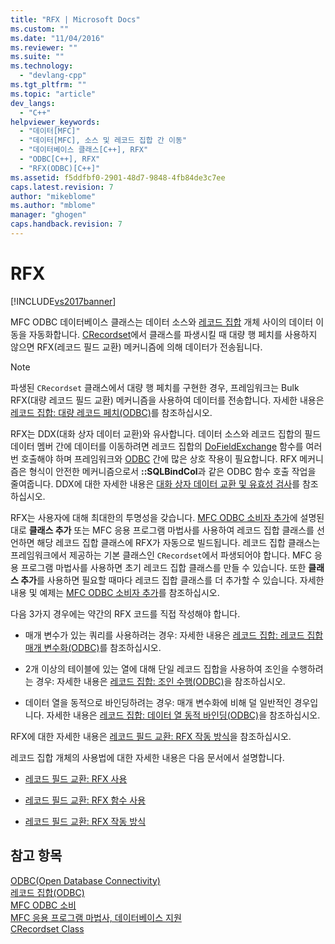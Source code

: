 ```yaml
---
title: "RFX | Microsoft Docs"
ms.custom: ""
ms.date: "11/04/2016"
ms.reviewer: ""
ms.suite: ""
ms.technology: 
  - "devlang-cpp"
ms.tgt_pltfrm: ""
ms.topic: "article"
dev_langs: 
  - "C++"
helpviewer_keywords: 
  - "데이터[MFC]"
  - "데이터[MFC], 소스 및 레코드 집합 간 이동"
  - "데이터베이스 클래스[C++], RFX"
  - "ODBC[C++], RFX"
  - "RFX(ODBC)[C++]"
ms.assetid: f5ddfbf0-2901-48d7-9848-4fb84de3c7ee
caps.latest.revision: 7
author: "mikeblome"
ms.author: "mblome"
manager: "ghogen"
caps.handback.revision: 7
---
```

# RFX
[!INCLUDE[vs2017banner](../../assembler/inline/includes/vs2017banner.md)]

MFC ODBC 데이터베이스 클래스는 데이터 소스와 [레코드 집합](../../data/odbc/recordset-odbc.md) 개체 사이의 데이터 이동을 자동화합니다.  [CRecordset](../../mfc/reference/crecordset-class.md)에서 클래스를 파생시킬 때 대량 행 페치를 사용하지 않으면 RFX\(레코드 필드 교환\) 메커니즘에 의해 데이터가 전송됩니다.  
  
> [!NOTE]
>  파생된 `CRecordset` 클래스에서 대량 행 페치를 구현한 경우, 프레임워크는 Bulk RFX\(대량 레코드 필드 교환\) 메커니즘을 사용하여 데이터를 전송합니다.  자세한 내용은 [레코드 집합: 대량 레코드 페치\(ODBC\)](../../data/odbc/recordset-fetching-records-in-bulk-odbc.md)를 참조하십시오.  
  
 RFX는 DDX\(대화 상자 데이터 교환\)와 유사합니다.  데이터 소스와 레코드 집합의 필드 데이터 멤버 간에 데이터를 이동하려면 레코드 집합의 [DoFieldExchange](../Topic/CRecordset::DoFieldExchange.md) 함수를 여러 번 호출해야 하며 프레임워크와 [ODBC](../../data/odbc/odbc-basics.md) 간에 많은 상호 작용이 필요합니다.  RFX 메커니즘은 형식이 안전한 메커니즘으로서 **::SQLBindCol**과 같은 ODBC 함수 호출 작업을 줄여줍니다.  DDX에 대한 자세한 내용은 [대화 상자 데이터 교환 및 유효성 검사](../../mfc/dialog-data-exchange-and-validation.md)를 참조하십시오.  
  
 RFX는 사용자에 대해 최대한의 투명성을 갖습니다.  [MFC ODBC 소비자 추가](../../mfc/reference/adding-an-mfc-odbc-consumer.md)에 설명된 대로 **클래스 추가** 또는 MFC 응용 프로그램 마법사를 사용하여 레코드 집합 클래스를 선언하면 해당 레코드 집합 클래스에 RFX가 자동으로 빌드됩니다.  레코드 집합 클래스는 프레임워크에서 제공하는 기본 클래스인 `CRecordset`에서 파생되어야 합니다.  MFC 응용 프로그램 마법사를 사용하면 초기 레코드 집합 클래스를 만들 수 있습니다.  또한 **클래스 추가**를 사용하면 필요할 때마다 레코드 집합 클래스를 더 추가할 수 있습니다.  자세한 내용 및 예제는 [MFC ODBC 소비자 추가](../../mfc/reference/adding-an-mfc-odbc-consumer.md)를 참조하십시오.  
  
 다음 3가지 경우에는 약간의 RFX 코드를 직접 작성해야 합니다.  
  
-   매개 변수가 있는 쿼리를 사용하려는 경우:  자세한 내용은 [레코드 집합: 레코드 집합 매개 변수화\(ODBC\)](../../data/odbc/recordset-parameterizing-a-recordset-odbc.md)를 참조하십시오.  
  
-   2개 이상의 테이블에 있는 열에 대해 단일 레코드 집합을 사용하여 조인을 수행하려는 경우:  자세한 내용은 [레코드 집합: 조인 수행\(ODBC\)](../../data/odbc/recordset-performing-a-join-odbc.md)을 참조하십시오.  
  
-   데이터 열을 동적으로 바인딩하려는 경우:  매개 변수화에 비해 덜 일반적인 경우입니다.  자세한 내용은 [레코드 집합: 데이터 열 동적 바인딩\(ODBC\)](../../data/odbc/recordset-dynamically-binding-data-columns-odbc.md)을 참조하십시오.  
  
 RFX에 대한 자세한 내용은 [레코드 필드 교환: RFX 작동 방식](../../data/odbc/record-field-exchange-how-rfx-works.md)을 참조하십시오.  
  
 레코드 집합 개체의 사용법에 대한 자세한 내용은 다음 문서에서 설명합니다.  
  
-   [레코드 필드 교환: RFX 사용](../../data/odbc/record-field-exchange-using-rfx.md)  
  
-   [레코드 필드 교환: RFX 함수 사용](../../data/odbc/record-field-exchange-using-the-rfx-functions.md)  
  
-   [레코드 필드 교환: RFX 작동 방식](../../data/odbc/record-field-exchange-how-rfx-works.md)  
  
## 참고 항목  
 [ODBC\(Open Database Connectivity\)](../../data/odbc/open-database-connectivity-odbc.md)   
 [레코드 집합\(ODBC\)](../../data/odbc/recordset-odbc.md)   
 [MFC ODBC 소비](../../mfc/reference/adding-an-mfc-odbc-consumer.md)   
 [MFC 응용 프로그램 마법사, 데이터베이스 지원](../../mfc/reference/database-support-mfc-application-wizard.md)   
 [CRecordset Class](../../mfc/reference/crecordset-class.md)